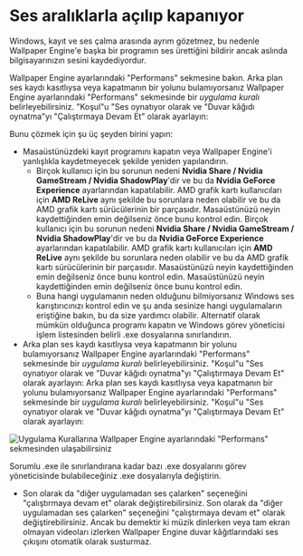 # Ses aralıklarla açılıp kapanıyor

Windows, kayıt ve ses çalma arasında ayrım gözetmez, bu nedenle Wallpaper Engine'e başka bir programın ses ürettiğini bildirir ancak aslında bilgisayarınızın sesini kaydediyordur.

Wallpaper Engine ayarlarındaki "Performans" sekmesine bakın. Arka plan ses kaydı kasıtlıysa veya kapatmanın bir yolunu bulamıyorsanız Wallpaper Engine ayarlarındaki "Performans" sekmesinde bir *uygulama kuralı* belirleyebilirsiniz. "Koşul"u "Ses oynatıyor olarak ve "Duvar kâğıdı oynatma"yı "Çalıştırmaya Devam Et" olarak ayarlayın:

Bunu çözmek için şu üç şeyden birini yapın:

* Masaüstünüzdeki kayıt programını kapatın veya Wallpaper Engine'i yanlışlıkla kaydetmeyecek şekilde yeniden yapılandırın.
    * Birçok kullanıcı için bu sorunun nedeni **Nvidia Share / Nvidia GameStream / Nvidia ShadowPlay**'dir ve bu da **Nvidia GeForce Experience** ayarlarından kapatılabilir. AMD grafik kartı kullanıcıları için **AMD ReLive** aynı şekilde bu sorunlara neden olabilir ve bu da AMD grafik kartı sürücülerinin bir parçasıdır. Masaüstünüzü neyin kaydettiğinden emin değilseniz önce bunu kontrol edin. Birçok kullanıcı için bu sorunun nedeni **Nvidia Share / Nvidia GameStream / Nvidia ShadowPlay**'dir ve bu da **Nvidia GeForce Experience** ayarlarından kapatılabilir. AMD grafik kartı kullanıcıları için **AMD ReLive** aynı şekilde bu sorunlara neden olabilir ve bu da AMD grafik kartı sürücülerinin bir parçasıdır. Masaüstünüzü neyin kaydettiğinden emin değilseniz önce bunu kontrol edin. Masaüstünüzü neyin kaydettiğinden emin değilseniz önce bunu kontrol edin.
    * Buna hangi uygulamanın neden olduğunu bilmiyorsanız Windows ses karıştırıcınızı kontrol edin ve şu anda sesinize hangi uygulamaların eriştiğine bakın, bu da size yardımcı olabilir. Alternatif olarak mümkün olduğunca programı kapatın ve Windows görev yöneticisi işlem listesinden belirli .exe dosyalarına sınırlandırın.
* Arka plan ses kaydı kasıtlıysa veya kapatmanın bir yolunu bulamıyorsanız Wallpaper Engine ayarlarındaki "Performans" sekmesinde bir *uygulama kuralı* belirleyebilirsiniz. "Koşul"u "Ses oynatıyor olarak ve "Duvar kâğıdı oynatma"yı "Çalıştırmaya Devam Et" olarak ayarlayın: Arka plan ses kaydı kasıtlıysa veya kapatmanın bir yolunu bulamıyorsanız Wallpaper Engine ayarlarındaki "Performans" sekmesinde bir *uygulama kuralı* belirleyebilirsiniz. "Koşul"u "Ses oynatıyor olarak ve "Duvar kâğıdı oynatma"yı "Çalıştırmaya Devam Et" olarak ayarlayın:

![Uygulama Kurallarına Wallpaper Engine ayarlarındaki "Performans" sekmesinden ulaşabilirsiniz](./applicationrule.png)

Sorumlu .exe ile sınırlandırana kadar bazı .exe dosyalarını görev yöneticisinde bulabileceğiniz .exe dosyalarıyla değiştirin.

* Son olarak da "diğer uygulamadan ses çalarken" seçeneğini "çalıştırmaya devam et" olarak değiştirebilirsiniz. Son olarak da "diğer uygulamadan ses çalarken" seçeneğini "çalıştırmaya devam et" olarak değiştirebilirsiniz. Ancak bu demektir ki müzik dinlerken veya tam ekran olmayan videoları izlerken Wallpaper Engine duvar kâğıtlarındaki ses çıkışını otomatik olarak susturmaz.
